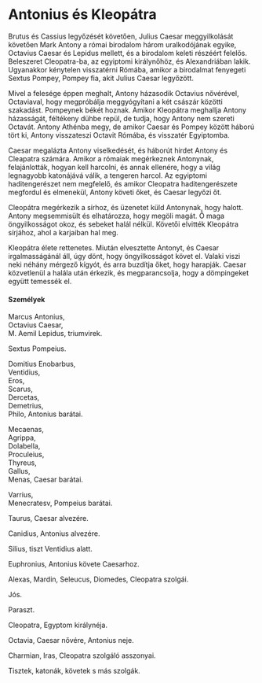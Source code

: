 <!-- ======================================================================
--- Search engine
title:          Antonius és Kleopátra
keywords:       Antonius, Kleopátra, tragédia
description:    William Shakespeare: Antonius és Kleopátra.
--- Menu system
order:          10
text:           Antonius és Kleopátra
hidden:         false
umbel:          false
--- Page properties
id:             /tragedies/antony-and-cleopatra
document:       
layout:         layout-2-left
$-left:         play-list
searchable:     true
======================================================================= -->

# Antonius és Kleopátra

Brutus és Cassius legyőzését követően, Julius Caesar meggyilkolását követően
Mark Antony a római birodalom három uralkodójának egyike, Octavius Caesar és
Lepidus mellett, és a birodalom keleti részéért felelős. Beleszeret Cleopatra-ba,
az egyiptomi királynőhöz, és Alexandriában lakik. Ugyanakkor kénytelen visszatérni
Rómába, amikor a birodalmat fenyegeti Sextus Pompey, Pompey fia, akit Julius
Caesar legyőzött.

Mivel a felesége éppen meghalt, Antony házasodik Octavius nővérével, Octaviaval,
hogy megpróbálja meggyógyítani a két császár közötti szakadást. Pompeynek békét
hoznak. Amikor Kleopátra meghallja Antony házasságát, féltékeny dühbe repül, de
tudja, hogy Antony nem szereti Octavát. Antony Athénba megy, de amikor Caesar és
Pompey között háború tört ki, Antony visszateszi Octavit Rómába, és visszatér
Egyiptomba.

Caesar megalázta Antony viselkedését, és háborút hirdet Antony és Cleapatra
számára. Amikor a rómaiak megérkeznek Antonynak, felajánlották, hogyan kell
harcolni, és annak ellenére, hogy a világ legnagyobb katonájává válik, a tengeren
harcol. Az egyiptomi haditengerészet nem megfelelő, és amikor Cleopatra
haditengerészete megfordul és elmenekül, Antony követi őket, és Caesar legyőzi őt.

Cleopátra megérkezik a sírhoz, és üzenetet küld Antonynak, hogy halott. Antony
megsemmisült és elhatározza, hogy megöli magát. Ő maga öngyilkosságot okoz, és
sebeket halál nélkül. Követői elvitték Kleopátra sírjához, ahol a karjaiban hal
meg.

Kleopátra élete rettenetes. Miután elvesztette Antonyt, és Caesar irgalmasságánál
áll, úgy dönt, hogy öngyilkosságot követ el. Valaki viszi neki néhány mérgező
kígyót, és arra buzdítja őket, hogy harapják. Caesar közvetlenül a halála után
érkezik, és megparancsolja, hogy a dömpingeket együtt temessék el.

#### Személyek

Marcus Antonius,  
Octavius Caesar,  
M. Aemil Lepidus, triumvirek.

Sextus Pompeius.

Domitius Enobarbus,  
Ventidius,  
Eros,  
Scarus,  
Dercetas,  
Demetrius,  
Philo, Antonius barátai.

Mecaenas,  
Agrippa,  
Dolabella,  
Proculeius,  
Thyreus,  
Gallus,  
Menas, Caesar barátai.

Varrius,  
Menecratesv, Pompeius barátai.

Taurus, Caesar alvezére.

Canidius, Antonius alvezére.

Silius, tiszt Ventidius alatt.

Euphronius, Antonius követe Caesarhoz.

Alexas,
Mardin,
Seleucus,
Diomedes, Cleopatra szolgái.

Jós.

Paraszt.

Cleopatra, Egyptom királynéja.

Octavia, Caesar nővére, Antonius neje.

Charmian,
Iras, Cleopatra szolgáló asszonyai.

Tisztek, katonák, követek s más szolgák.
